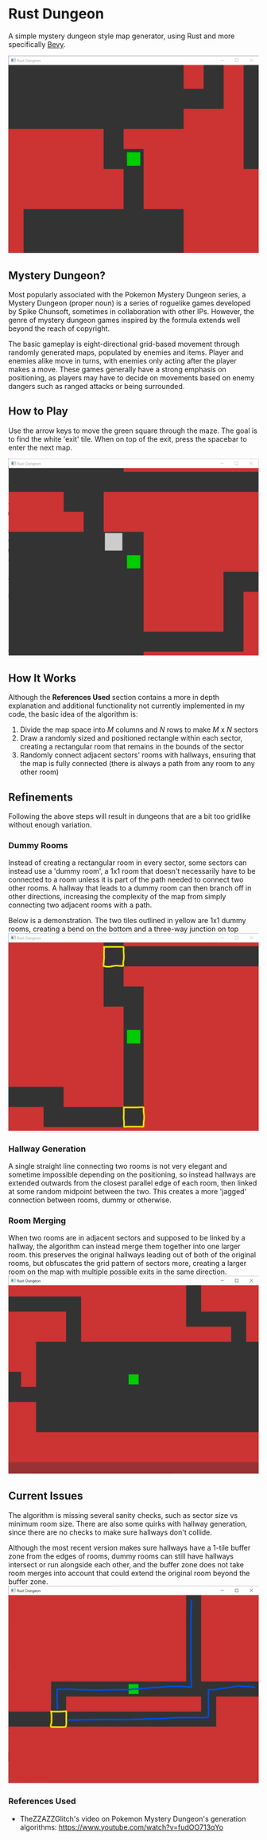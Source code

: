# Rust Dungeon
A simple mystery dungeon style map generator, using Rust and more specifically [Bevy](https://github.com/bevyengine/bevy).

![Demonstration Screenshot](images/GameScreen.png)

## Mystery Dungeon?
Most popularly associated with the Pokemon Mystery Dungeon series, a Mystery Dungeon (proper noun) is a series of roguelike games developed by Spike Chunsoft, sometimes in collaboration with other IPs. However, the genre of mystery dungeon games inspired by the formula extends well beyond the reach of copyright.

The basic gameplay is eight-directional grid-based movement through randomly generated maps, populated by enemies and items. Player and enemies alike move in turns, with enemies only acting after the player makes a move. These games generally have a strong emphasis on positioning, as players may have to decide on movements based on enemy dangers such as ranged attacks or being surrounded.

## How to Play
Use the arrow keys to move the green square through the maze. The goal is to find the white 'exit' tile. When on top of the exit, press the spacebar to enter the next map.

![Screenshot with exit tile](images/screen_with_stairs.png)

## How It Works
Although the **References Used** section contains a more in depth explanation and additional functionality not currently implemented in my code, the basic idea of the algorithm is:
1. Divide the map space into *M* columns and *N* rows to make *M* x *N* sectors
2. Draw a randomly sized and positioned rectangle within each sector, creating a rectangular room that remains in the bounds of the sector
3. Randomly connect adjacent sectors' rooms with hallways, ensuring that the map is fully connected (there is always a path from any room to any other room)

## Refinements
Following the above steps will result in dungeons that are a bit too gridlike without enough variation.

### Dummy Rooms
Instead of creating a rectangular room in every sector, some sectors can instead use a 'dummy room', a 1x1 room that doesn't necessarily have to be connected to a room unless it is part of the path needed to connect two other rooms. A hallway that leads to a dummy room can then branch off in other directions, increasing the complexity of the map from simply connecting two adjacent rooms with a path.

Below is a demonstration. The two tiles outlined in yellow are 1x1 dummy rooms, creating a bend on the bottom and a three-way junction on top
![Two dummy rooms used to increase the complexity of hallways](images/dummy_room_demo.png)

### Hallway Generation
A single straight line connecting two rooms is not very elegant and sometime impossible depending on the positioning, so instead hallways are extended outwards from the closest parallel edge of each room, then linked at some random midpoint between the two. This creates a more 'jagged' connection between rooms, dummy or otherwise.

### Room Merging
When two rooms are in adjacent sectors and supposed to be linked by a hallway, the algorithm can instead merge them together into one larger room. this preserves the original hallways leading out of both of the original rooms, but obfuscates the grid pattern of sectors more, creating a larger room on the map with multiple possible exits in the same direction.
![A merged room](images/merged_room_demo.png)

## Current Issues
The algorithm is missing several sanity checks, such as sector size vs minimum room size. There are also some quirks with hallway generation, since there are no checks to make sure hallways don't collide.

Although the most recent version makes sure hallways have a 1-tile buffer zone from the edges of rooms, dummy rooms can still have hallways intersect or run alongside each other, and the buffer zone does not take room merges into account that could extend the original room beyond the buffer zone.
![A confusing feature, hallways traced in blue](images/path_gen_issues_2_demo.png)

### References Used
- TheZZAZZGlitch's video on Pokemon Mystery Dungeon's generation algorithms:
https://www.youtube.com/watch?v=fudOO713qYo